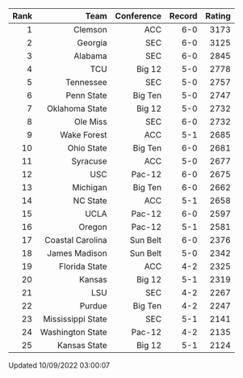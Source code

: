 | Rank  | Team                 | Conference           | Record   | Rating |
| ---:  | ---:                 | ---:                 | ---:     | ---:   |
| 1     | Clemson              | ACC                  | 6-0      | 3173   |
| 2     | Georgia              | SEC                  | 6-0      | 3125   |
| 3     | Alabama              | SEC                  | 6-0      | 2845   |
| 4     | TCU                  | Big 12               | 5-0      | 2778   |
| 5     | Tennessee            | SEC                  | 5-0      | 2757   |
| 6     | Penn State           | Big Ten              | 5-0      | 2747   |
| 7     | Oklahoma State       | Big 12               | 5-0      | 2732   |
| 8     | Ole Miss             | SEC                  | 6-0      | 2732   |
| 9     | Wake Forest          | ACC                  | 5-1      | 2685   |
| 10    | Ohio State           | Big Ten              | 6-0      | 2681   |
| 11    | Syracuse             | ACC                  | 5-0      | 2677   |
| 12    | USC                  | Pac-12               | 6-0      | 2675   |
| 13    | Michigan             | Big Ten              | 6-0      | 2662   |
| 14    | NC State             | ACC                  | 5-1      | 2658   |
| 15    | UCLA                 | Pac-12               | 6-0      | 2597   |
| 16    | Oregon               | Pac-12               | 5-1      | 2581   |
| 17    | Coastal Carolina     | Sun Belt             | 6-0      | 2376   |
| 18    | James Madison        | Sun Belt             | 5-0      | 2342   |
| 19    | Florida State        | ACC                  | 4-2      | 2325   |
| 20    | Kansas               | Big 12               | 5-1      | 2319   |
| 21    | LSU                  | SEC                  | 4-2      | 2267   |
| 22    | Purdue               | Big Ten              | 4-2      | 2247   |
| 23    | Mississippi State    | SEC                  | 5-1      | 2141   |
| 24    | Washington State     | Pac-12               | 4-2      | 2135   |
| 25    | Kansas State         | Big 12               | 5-1      | 2124   |

Updated 10/09/2022 03:00:07
